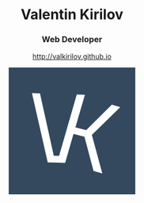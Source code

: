 <p align="center">
  <h1 align="center">Valentin Kirilov</h1>
  <h3 align="center">Web Developer</h3>
</p>

<p align="center">
  <a href="http://valkirilov.github.io/" target="_blank">http://valkirilov.github.io</a>
</p>

<p align="center">
  <a href="http://valkirilov.github.io/" target="_blank">
    <img src="https://raw.githubusercontent.com/valkirilov/valkirilov.github.io/master/images/logo.png" alt="Valentin Kirilov | Web Developer"/>
  </a>
</p>
